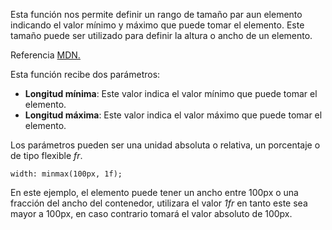 Esta función nos permite definir un rango de tamaño par aun elemento indicando el valor mínimo y máximo que puede tomar el elemento. Este tamaño puede ser utilizado para definir la altura o ancho de un elemento.

Referencia [MDN.](https://developer.mozilla.org/en-US/docs/Web/CSS/minmax)

Esta función recibe dos parámetros:

- **Longitud mínima**: Este valor indica el valor mínimo que puede tomar el elemento.
- **Longitud máxima**: Este valor indica el valor máximo que puede tomar el elemento.

Los parámetros pueden ser una unidad absoluta o relativa, un porcentaje o de tipo flexible *fr*.

```
width: minmax(100px, 1f);
```

En este ejemplo, el elemento puede tener un ancho entre 100px o una fracción del ancho del contenedor, utilizara el valor *1fr* en tanto este sea mayor a 100px, en caso contrario tomará el valor absoluto de 100px.